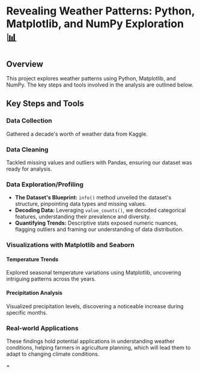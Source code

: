 # Revealing Weather Patterns: Python, Matplotlib, and NumPy Exploration 📊

## Overview

This project explores weather patterns using Python, Matplotlib, and NumPy. The key steps and tools involved in the analysis are outlined below.

## Key Steps and Tools

### Data Collection

Gathered a decade's worth of weather data from Kaggle.

### Data Cleaning

Tackled missing values and outliers with Pandas, ensuring our dataset was ready for analysis.

### Data Exploration/Profiling

- **The Dataset's Blueprint:** `info()` method unveiled the dataset's structure, pinpointing data types and missing values.
- **Decoding Data:** Leveraging `value_counts()`, we decoded categorical features, understanding their prevalence and diversity.
- **Quantifying Trends:** Descriptive stats exposed numeric nuances, flagging outliers and framing our understanding of data distribution.

### Visualizations with Matplotlib and Seaborn

#### Temperature Trends

Explored seasonal temperature variations using Matplotlib, uncovering intriguing patterns across the years.

#### Precipitation Analysis

Visualized precipitation levels, discovering a noticeable increase during specific months.

### Real-world Applications

These findings hold potential applications in understanding weather conditions, helping farmers in agriculture planning, which will lead them to adapt to changing climate conditions.

=

  
